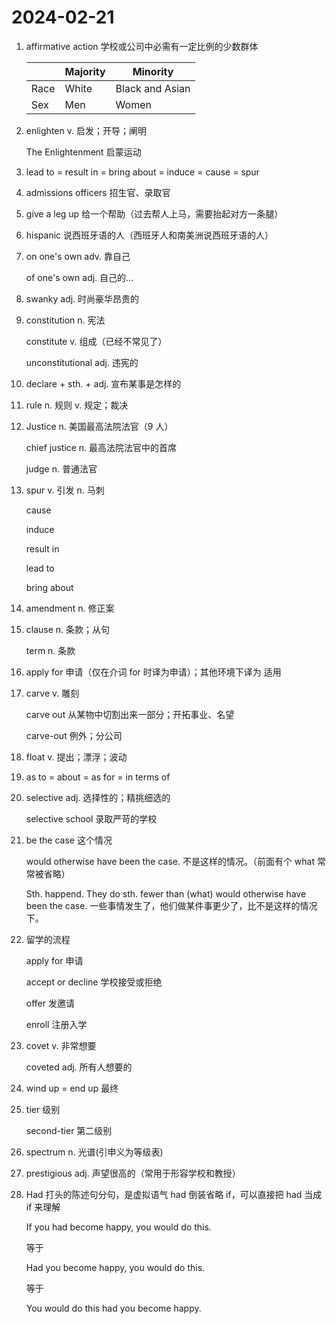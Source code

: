 # 2024-02-21

1. affirmative action 学校或公司中必需有一定比例的少数群体

   |      | Majority | Minority        |
   | ---- | -------- | --------------- |
   | Race | White    | Black and Asian |
   | Sex  | Men      | Women           |

2. enlighten v. 启发；开导；阐明

   The Enlightenment 启蒙运动

3. lead to = result in = bring about = induce = cause = spur

4. admissions officers 招生官、录取官

5. give a leg up 给一个帮助（过去帮人上马，需要抬起对方一条腿）

6. hispanic 说西班牙语的人（西班牙人和南美洲说西班牙语的人）

7. on one's own adv. 靠自己

   of one's own adj. 自己的...

8. swanky adj. 时尚豪华昂贵的

9. constitution n. 宪法

   constitute v. 组成（已经不常见了）

   unconstitutional adj. 违宪的

10. declare + sth. + adj. 宣布某事是怎样的

11. rule n. 规则 v. 规定；裁决

12. Justice n. 美国最高法院法官（9 人）

    chief justice n. 最高法院法官中的首席

    judge n. 普通法官

13. spur v. 引发 n. 马刺

    cause

    induce

    result in

    lead to

    bring about

14. amendment n. 修正案

15. clause n. 条款；从句

    term n. 条款

16. apply for 申请（仅在介词 for 时译为申请）；其他环境下译为 适用

17. carve v. 雕刻

    carve out 从某物中切割出来一部分；开拓事业、名望

    carve-out 例外；分公司

18. float v. 提出；漂浮；波动

19. as to = about = as for = in terms of

20. selective adj. 选择性的；精挑细选的

    selective school 录取严苛的学校

21. be the case 这个情况

    would otherwise have been the case. 不是这样的情况。（前面有个 what 常常被省略）

    Sth. happend. They do sth. fewer than (what) would otherwise have been the case. 一些事情发生了，他们做某件事更少了，比不是这样的情况下。

22. 留学的流程

    apply for 申请

    accept or decline 学校接受或拒绝

    offer 发邀请

    enroll 注册入学

23. covet v. 非常想要

    coveted adj. 所有人想要的

24. wind up = end up 最终

25. tier 级别

    second-tier 第二级别

26. spectrum n. 光谱(引申义为等级表)

27. prestigious adj. 声望很高的（常用于形容学校和教授）

28. Had 打头的陈述句分句，是虚拟语气 had 倒装省略 if，可以直接把 had 当成 if 来理解

    If you had become happy, you would do this.

    等于

    Had you become happy, you would do this.

    等于

    You would do this had you become happy.
